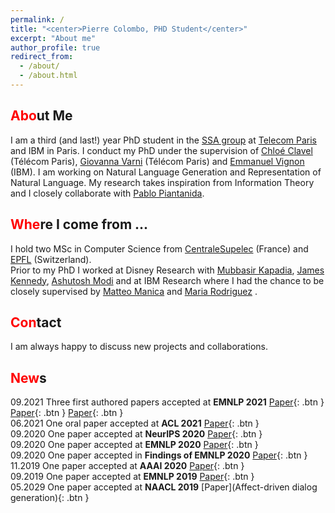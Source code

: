 ```yaml
---
permalink: /
title: "<center>Pierre Colombo, PHD Student</center>"
excerpt: "About me"
author_profile: true
redirect_from: 
  - /about/
  - /about.html
---
```


<span style="color:red">Abo</span>ut Me
------
I am a third (and last!) year PhD student in the [SSA group](http://www.tsi.telecom-paristech.fr/ssa/) at [Telecom Paris](https://www.telecom-paris.fr/?gclid=CjwKCAiAsIDxBRAsEiwAV76N89LYpkw3jL-RpHJRYMKXNca6sT3YVTEluBSXak3h9QT1rJ1CXr3DuBoC2LUQAvD_BwE) and IBM in Paris.
I conduct my PhD under the supervision of [Chloé Clavel](https://clavel.wp.imt.fr/) (Télécom Paris), [Giovanna Varni](https://sites.google.com/site/gvarnisite/home) (Télécom Paris) and [Emmanuel Vignon](https://www.linkedin.com/in/emmanuelvignon/?locale=fr_FR) (IBM). I am working on Natural Language Generation and Representation of Natural Language. My research takes inspiration from Information Theory and I closely collaborate with [Pablo Piantanida](https://scholar.google.com/citations?user=QyBEFv0AAAAJ&hl=fr). 
 
<span style="color:red">Whe</span>re I come from ...
------
I hold two MSc in Computer Science from [CentraleSupelec](https://www.centralesupelec.fr/) (France) and [EPFL](https://www.epfl.ch/fr/) (Switzerland). <br>
Prior to my PhD I worked at Disney Research with [Mubbasir Kapadia](https://www.cs.rutgers.edu/people/professors/details/mubbasir-kapadia), [James Kennedy](https://james-kennedy.github.io/), [Ashutosh Modi](https://ashutosh-modi.github.io/) and at IBM Research where I had the chance to be closely supervised by [Matteo Manica](https://researcher.watson.ibm.com/researcher/view.php?person=zurich-TTE) and [Maria Rodriguez](https://researcher.watson.ibm.com/researcher/view.php?person=zurich-MRM) .

<span style="color:red">Con</span>tact
------
I am always happy to discuss new projects and collaborations.


<span style="color:red">New</span>s
------

<a href="https://example.com"><i class="fas fa-book"></i></a>
09.2021 Three first authored papers accepted at **EMNLP 2021** [Paper](https://arxiv.org/abs/2109.00922){: .btn } [Paper](https://arxiv.org/abs/2108.12465){: .btn } [Paper](https://arxiv.org/abs/2108.12463){: .btn } <br>
06.2021 One oral paper accepted at **ACL 2021** [Paper](https://arxiv.org/abs/2105.02685){: .btn }  <br>
09.2020 One paper accepted at **NeurIPS 2020** [Paper](https://arxiv.org/abs/2003.11593){: .btn } <br>
09.2020 One paper accepted at **EMNLP 2020** [Paper](https://arxiv.org/abs/2009.11340){: .btn }  <br>
09.2020 One paper accepted in **Findings of EMNLP 2020** [Paper](https://arxiv.org/abs/2009.11152){: .btn } <br>
11.2019 One paper accepted at **AAAI 2020** [Paper](https://arxiv.org/abs/2002.08801){: .btn } <br>
09.2019 One paper accepted at **EMNLP 2019** [Paper](https://arxiv.org/pdf/1908.11216.pdf){: .btn }  <br>
05.2029 One paper accepted at **NAACL 2019** [Paper](Affect-driven dialog generation){: .btn }  <br>



